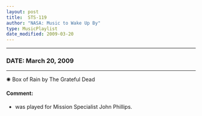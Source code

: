 ```yaml
---
layout: post
title:  STS-119
author: "NASA: Music to Wake Up By"
type: MusicPlaylist
date_modified: 2009-03-20
---
```


----
### DATE: March 20, 2009
----
✺ Box of Rain by The Grateful Dead

#### Comment:
* was played for Mission Specialist John Phillips.
